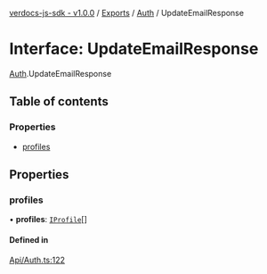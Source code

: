 [verdocs-js-sdk - v1.0.0](../README.md) / [Exports](../modules.md) / [Auth](../modules/Auth.md) / UpdateEmailResponse

# Interface: UpdateEmailResponse

[Auth](../modules/Auth.md).UpdateEmailResponse

## Table of contents

### Properties

- [profiles](Auth.UpdateEmailResponse.md#profiles)

## Properties

### profiles

• **profiles**: [`IProfile`](Profiles.IProfile.md)[]

#### Defined in

[Api/Auth.ts:122](https://github.com/Verdocs/js-sdk/blob/a85c709/src/Api/Auth.ts#L122)
